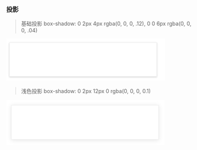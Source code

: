### 投影

> 基础投影 box-shadow: 0 2px 4px rgba(0, 0, 0, .12), 0 0 6px rgba(0, 0, 0, .04)

![](../../img/shadow-1.png)

> 浅色投影 box-shadow: 0 2px 12px 0 rgba(0, 0, 0, 0.1)

![](../../img/shadow-2.png)